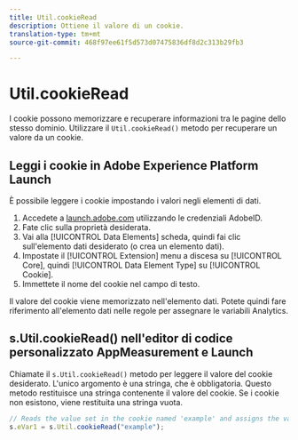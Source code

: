 ```yaml
---
title: Util.cookieRead
description: Ottiene il valore di un cookie.
translation-type: tm+mt
source-git-commit: 468f97ee61f5d573d07475836df8d2c313b29fb3

---
```



# Util.cookieRead

I cookie possono memorizzare e recuperare informazioni tra le pagine dello stesso dominio. Utilizzare il `Util.cookieRead()` metodo per recuperare un valore da un cookie.

## Leggi i cookie in Adobe Experience Platform Launch

È possibile leggere i cookie impostando i valori negli elementi di dati.

1. Accedete a [launch.adobe.com](https://launch.adobe.com) utilizzando le credenziali AdobeID.
2. Fate clic sulla proprietà desiderata.
3. Vai alla [!UICONTROL Data Elements] scheda, quindi fai clic sull&#39;elemento dati desiderato (o crea un elemento dati).
4. Impostate il [!UICONTROL Extension] menu a discesa su [!UICONTROL Core], quindi [!UICONTROL Data Element Type] su [!UICONTROL Cookie].
5. Immettete il nome del cookie nel campo di testo.

Il valore del cookie viene memorizzato nell&#39;elemento dati. Potete quindi fare riferimento all&#39;elemento dati nelle regole per assegnare le variabili Analytics.

## s.Util.cookieRead() nell&#39;editor di codice personalizzato AppMeasurement e Launch

Chiamate il `s.Util.cookieRead()` metodo per leggere il valore del cookie desiderato. L&#39;unico argomento è una stringa, che è obbligatoria. Questo metodo restituisce una stringa contenente il valore del cookie. Se i cookie non esistono, viene restituita una stringa vuota.

```js
// Reads the value set in the cookie named 'example' and assigns the value to eVar1
s.eVar1 = s.Util.cookieRead("example");
```
